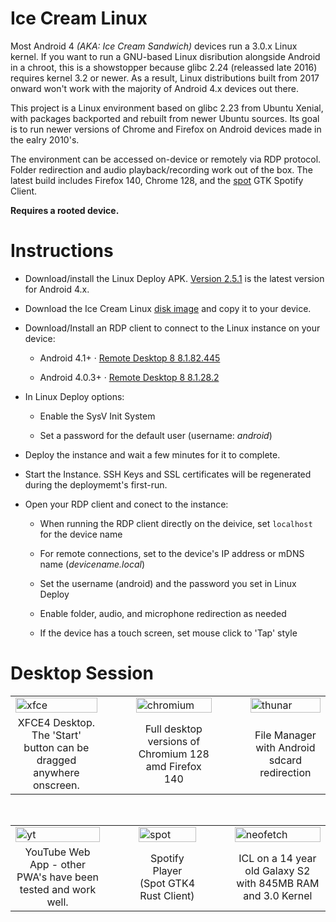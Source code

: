 # Ice Cream Linux

Most Android 4 _(AKA: Ice Cream Sandwich)_ devices run a 3.0.x Linux kernel.  If you want to run a GNU-based Linux disribution alongside Android in a chroot, this is a showstopper because glibc 2.24 (releassed late 2016) requires kernel 3.2 or newer.  As a result, Linux distributions built from 2017 onward won't work with the majority of Android 4.x devices out there.

This project is a Linux environment based on glibc 2.23 from Ubuntu Xenial, with packages backported and rebuilt from newer Ubuntu sources.  Its goal is to run newer versions of Chrome and Firefox on Android devices made in the ealry 2010's.  

The environment can be accessed on-device or remotely via RDP protocol.  Folder redirection and audio playback/recording work out of the box.  The latest build includes Firefox 140, Chrome 128, and the [spot](https://github.com/xou816/spot) GTK Spotify Client.

**Requires a rooted device.**

# Instructions

- Download/install the Linux Deploy APK.  [Version 2.5.1](https://github.com/meefik/linuxdeploy/releases/tag/2.5.1) is the latest version for Android 4.x.
  
- Download the Ice Cream Linux [disk image](https://github.com/DesktopECHO/IceCreamLinux/releases/download/15/icl15.tgz) and copy it to your device.

- Download/Install an RDP client to connect to the Linux instance on your device:

  - Android 4.1+ · [Remote Desktop 8 8.1.82.445](https://www.apkmirror.com/apk/microsoft-corporation/microsoft-remote-desktop/microsoft-remote-desktop-8-1-82-445-release/)

  - Android 4.0.3+ · [Remote Desktop 8 8.1.28.2](https://www.apkmirror.com/apk/microsoft-corporation/microsoft-remote-desktop/microsoft-remote-desktop-8-1-28-2-release/)
    
- In Linux Deploy options:

  - Enable the SysV Init System
    
  - Set a password for the default user (username: _android_)

- Deploy the instance and wait a few minutes for it to complete.  

- Start the Instance.  SSH Keys and SSL certificates will be regenerated during the deploymemt's first-run.

- Open your RDP client and conect to the instance:
 
   - When running the RDP client directly on the deivice, set `localhost` for the device name
     
   - For remote connections, set to the device's IP address or mDNS name (_devicename.local_)
 
   - Set the username (android) and the password you set in Linux Deploy
 
   - Enable folder, audio, and microphone redirection as needed
     
   - If the device has a touch screen, set mouse click to 'Tap' style


# Desktop Session
     
<table border="0">
  <tr>
    <td><img alt="xfce" src="https://github.com/user-attachments/assets/37356f63-bed4-408f-939c-b01a5148acac" width="100%"/></td>
    <td width="30"></td>
    <td><img alt="chromium" src="https://github.com/user-attachments/assets/7c46d28f-b605-4dbf-b9d8-f607350f7f3a" width="100%"/></td>
    <td width="30"></td>
    <td><img alt="thunar" src="https://github.com/user-attachments/assets/89c9257e-5cd2-4d64-b532-cc7d62a7d5fa" width="100%"/></td>
  </tr>
  <tr>
    <td align="center">XFCE4 Desktop.  The 'Start' button can be dragged anywhere onscreen.</td>
    <td></td>
    <td align="center">Full desktop versions of Chromium 128 amd Firefox 140</td>
    <td></td>
    <td align="center">File Manager with Android sdcard redirection</td>
  </tr>
</table>

<br>

<table border="0">
  <tr>
    <td><img alt="yt" src="https://github.com/user-attachments/assets/86fa28f1-3ea9-4853-8a95-4aea0cc50536" width="100%"/></td>
    <td width="30"></td>
    <td><img alt="spot" src="https://github.com/user-attachments/assets/76eba08f-51be-44af-a2fb-c22f2813d9ee" width="100%"/></td>
    <td width="30"></td>
    <td><img alt="neofetch" src="https://github.com/user-attachments/assets/da0990d9-0eff-45d9-96ba-5b8fa336c7f8" width="100%"/></td>
  </tr>
  <tr>
    <td align="center">YouTube Web App - other PWA's have been tested and work well.</td>
    <td></td>
    <td align="center">Spotify Player (Spot GTK4 Rust Client)</td>
    <td></td>
    <td align="center">ICL on a 14 year old Galaxy S2 with 845MB RAM and 3.0 Kernel</td>
  </tr>
</table>

